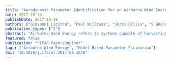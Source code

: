 ```yaml
---
title: "Aerodynamic Parameter Identification for an Airborne Wind Energy Pumping System"
date: 2017-10-18
publishDate: 2017-10-18
authors: ["Giovanni Licitra", "Paul Williams", "Joris Gillis", "S Ghandchi", "Sören Sieberling", "Richard Ruiterkamp", "Moritz Diehl"]
publication_types: ["2"]
abstract: "Airborne Wind Energy refers to systems capable of harvesting energy from the wind by flying crosswind patterns with a tethered aircraft. Tuning and validation of flight controllers for AWE systems depends on the availability of reasonable a priori models. In this paper, aerodynamic coefficients are estimated from data gathered from flight test campaign using an efficient multiple experiments model based parameter estimation algorithm. Data fitting is performed using mathematical models based on full six degree of freedom aircraft equations of motion. Several theoretical and practical aspects as well as limitations are highlighted. Finally, both model selection and estimation results are assessed by means of R-squared value and confidence ellipsoids."
featured: false
publication: "*IFAC-PapersOnLine*"
tags: ["Airborne Wind Energy", "Model-Based Parameter Estimation"]
doi: "10.1016/j.ifacol.2017.08.1038"
---
```


